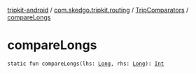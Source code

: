 [tripkit-android](../../index.md) / [com.skedgo.tripkit.routing](../index.md) / [TripComparators](index.md) / [compareLongs](./compare-longs.md)

# compareLongs

`static fun compareLongs(lhs: `[`Long`](https://kotlinlang.org/api/latest/jvm/stdlib/kotlin/-long/index.html)`, rhs: `[`Long`](https://kotlinlang.org/api/latest/jvm/stdlib/kotlin/-long/index.html)`): `[`Int`](https://kotlinlang.org/api/latest/jvm/stdlib/kotlin/-int/index.html)